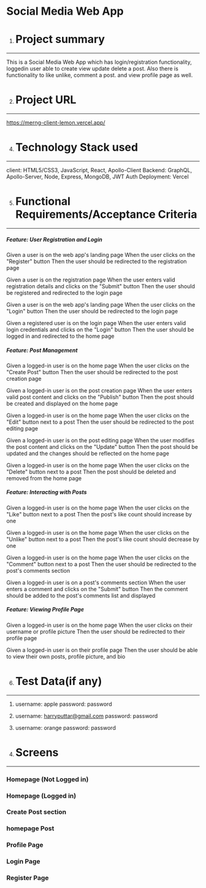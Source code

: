 # Social Media Web App
1. # Project summary
----------------

This is a Social Media Web App which has login/registration functionality, loggedin user able to create view update delete a post. Also there is functionality to like unlike, comment a post. and view profile page as well.


2. # Project URL
----------------

https://merng-client-lemon.vercel.app/

4. # Technology Stack used
-----------------
client:
HTML5/CSS3, JavaScript, React, Apollo-Client
Backend:
GraphQL, Apollo-Server, Node, Express, MongoDB, JWT Auth
Deployment: Vercel

5. # Functional Requirements/Acceptance Criteria
-----------------
##### Feature: User Registration and Login

Given a user is on the web app's landing page
When the user clicks on the "Register" button
Then the user should be redirected to the registration page

Given a user is on the registration page
When the user enters valid registration details and clicks on the "Submit" button
Then the user should be registered and redirected to the login page

Given a user is on the web app's landing page
When the user clicks on the "Login" button
Then the user should be redirected to the login page

Given a registered user is on the login page
When the user enters valid login credentials and clicks on the "Login" button
Then the user should be logged in and redirected to the home page

##### Feature: Post Management

Given a logged-in user is on the home page
When the user clicks on the "Create Post" button
Then the user should be redirected to the post creation page

Given a logged-in user is on the post creation page
When the user enters valid post content and clicks on the "Publish" button
Then the post should be created and displayed on the home page

Given a logged-in user is on the home page
When the user clicks on the "Edit" button next to a post
Then the user should be redirected to the post editing page

Given a logged-in user is on the post editing page
When the user modifies the post content and clicks on the "Update" button
Then the post should be updated and the changes should be reflected on the home page

Given a logged-in user is on the home page
When the user clicks on the "Delete" button next to a post
Then the post should be deleted and removed from the home page

##### Feature: Interacting with Posts

Given a logged-in user is on the home page
When the user clicks on the "Like" button next to a post
Then the post's like count should increase by one

Given a logged-in user is on the home page
When the user clicks on the "Unlike" button next to a post
Then the post's like count should decrease by one

Given a logged-in user is on the home page
When the user clicks on the "Comment" button next to a post
Then the user should be redirected to the post's comments section

Given a logged-in user is on a post's comments section
When the user enters a comment and clicks on the "Submit" button
Then the comment should be added to the post's comments list and displayed

##### Feature: Viewing Profile Page

Given a logged-in user is on the home page
When the user clicks on their username or profile picture
Then the user should be redirected to their profile page

Given a logged-in user is on their profile page
Then the user should be able to view their own posts, profile picture, and bio


6. # Test Data(if any)
-----------------

1. username: apple password: password
2. username: harryputtar@gmail.com password: password
3. username: orange password: password
   
7. # Screens
------------------
### Homepage (Not Logged in)

### Homepage (Logged in)

### Create Post section

### homepage Post

### Profile Page

### Login Page

### Register Page









